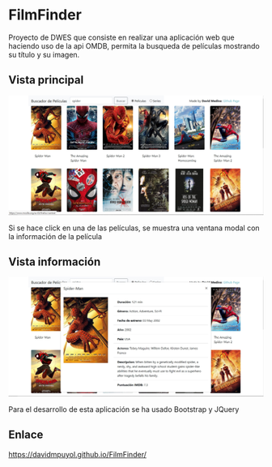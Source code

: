 # FilmFinder

Proyecto de DWES que consiste en  realizar una aplicación web que haciendo uso de la api OMDB, permita la busqueda
de películas mostrando su título y su imagen.

## Vista principal
![Captura1](https://github.com/davidmpuyol/FilmFinder/blob/master/screenshot-1.jpg "Vista principal")

Si se hace click en una de las películas, se muestra una ventana modal con la información de la película

## Vista información
![Captura1](https://github.com/davidmpuyol/FilmFinder/blob/master/screenshot-2.jpg "Vista principal")

Para el desarrollo de esta aplicación se ha usado Bootstrap y JQuery

## Enlace
https://davidmpuyol.github.io/FilmFinder/
